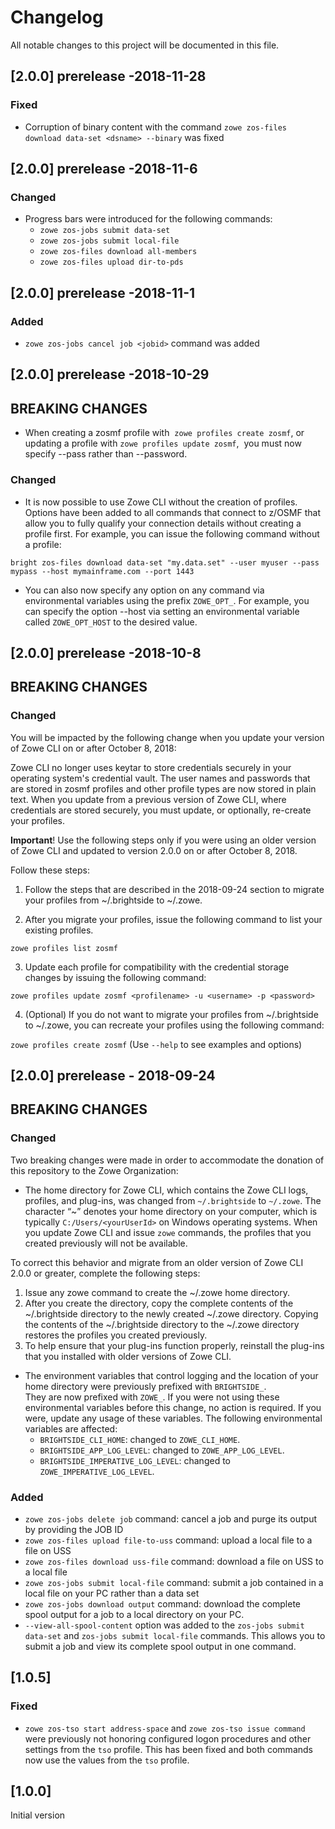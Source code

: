 # Changelog
All notable changes to this project will be documented in this file.

## [2.0.0] prerelease -2018-11-28

### Fixed

* Corruption of binary content with the command `zowe zos-files download data-set <dsname> --binary` was fixed 

## [2.0.0] prerelease -2018-11-6

### Changed

* Progress bars were introduced for the following commands: 
   * `zowe zos-jobs submit data-set`
   * `zowe zos-jobs submit local-file`
   * `zowe zos-files download all-members`
   * `zowe zos-files upload dir-to-pds`

## [2.0.0] prerelease -2018-11-1

### Added

* `zowe zos-jobs cancel job <jobid>` command was added
 
## [2.0.0] prerelease -2018-10-29

## BREAKING CHANGES 

* When creating a zosmf profile with  `zowe profiles create zosmf`, or updating a profile with `zowe profiles update zosmf`,  you must now specify --pass rather than --password.  

### Changed
* It is now possible to use Zowe CLI without the creation of profiles. 
Options have been added to all commands that connect to z/OSMF that allow you to fully qualify your connection details 
without creating a profile first. For example, you can issue the following command without a profile:

`bright zos-files download data-set "my.data.set" --user myuser --pass mypass --host mymainframe.com --port 1443`

* You can also now specify any option on any command via environmental variables using the prefix `ZOWE_OPT_`. 
For example, you can specify the option --host via setting an environmental variable called `ZOWE_OPT_HOST` to the desired value. 

## [2.0.0] prerelease -2018-10-8

## BREAKING CHANGES 

### Changed 

You will be impacted by the following change when you update your version of Zowe CLI on or after October 8, 2018:

Zowe CLI no longer uses keytar to store credentials securely in your operating system's credential vault. The user names and passwords that are stored in zosmf profiles and other profile types are now stored in plain text. 
When you update from a previous version of Zowe CLI, where credentials are stored securely, you must update, or optionally, re-create your profiles.

**Important**! Use the following steps only if you were using an older version of Zowe CLI and updated to version 2.0.0 on or after October 8, 2018.

Follow these steps:

1. Follow the steps that are described in the 2018-09-24 section to migrate your profiles from ~/.brightside to ~/.zowe.

2. After you migrate your profiles, issue the following command to list your existing profiles.

`zowe profiles list zosmf`

3. Update each profile for compatibility with the credential storage changes by issuing the following command:

`zowe profiles update zosmf <profilename> -u <username> -p <password>`

4. (Optional) If you do not want to migrate your profiles from ~/.brightside to ~/.zowe, you can recreate your profiles using the following command:

`zowe profiles create zosmf` (Use `--help` to see examples and options)
## [2.0.0] prerelease - 2018-09-24

## BREAKING CHANGES
### Changed

Two breaking changes were made in order to accommodate the donation of this repository to the Zowe Organization:

 - 	The home directory for Zowe CLI, which contains the Zowe CLI logs, profiles, and plug-ins, was changed from `~/.brightside` to `~/.zowe`. The character “~” denotes your home directory on your computer, which is typically `C:/Users/<yourUserId>` on Windows operating systems. When you update Zowe CLI and issue `zowe` commands, the profiles that you created previously will not be available.  
   
   To correct this behavior and migrate from an older version of Zowe CLI 2.0.0 or greater, complete the following steps: 
   
   1.	Issue any zowe command to create the ~/.zowe home directory.
   2.	After you create the directory, copy the complete contents of the ~/.brightside directory to the newly created ~/.zowe directory. Copying the contents of the ~/.brightside directory to the ~/.zowe directory restores the profiles you created previously. 
   3.	To help ensure that your plug-ins function properly, reinstall the plug-ins that you installed with older versions of Zowe CLI.

- The environment variables that control logging and the location of your home directory were previously prefixed with `BRIGHTSIDE_`.  
  They are now prefixed with `ZOWE_`. If you were not using these environmental variables before this change, no action is required. If you were, 
  update any usage of these variables. The following environmental variables are affected:
    - `BRIGHTSIDE_CLI_HOME`: changed to `ZOWE_CLI_HOME`. 
    - `BRIGHTSIDE_APP_LOG_LEVEL`: changed to `ZOWE_APP_LOG_LEVEL`.
    - `BRIGHTSIDE_IMPERATIVE_LOG_LEVEL`: changed to `ZOWE_IMPERATIVE_LOG_LEVEL`.


### Added
 - `zowe zos-jobs delete job` command: cancel a job and purge its output by providing the JOB ID
- `zowe zos-files upload file-to-uss` command: upload a local file to a file on USS
- `zowe zos-files download uss-file` command: download a file on USS to a local file
- `zowe zos-jobs submit local-file` command: submit a job contained in a local file on your PC rather than a data set
- `zowe zos-jobs download output`  command: download the complete spool output for a job to a local directory on your PC.
- `--view-all-spool-content` option was added to the `zos-jobs submit data-set` and `zos-jobs submit local-file` commands. This allows you to submit a job and view its complete spool output in one command. 
  
## [1.0.5] 

### Fixed 

- `zowe zos-tso start address-space` and `zowe zos-tso issue command` were previously not honoring configured logon procedures and other settings from the `tso` profile.
  This has been fixed and both commands now use the values from the `tso` profile.
  
## [1.0.0] 
Initial version             
